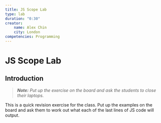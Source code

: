 ```yaml
---
title: JS Scope Lab
type: lab
duration: "0:30"
creator:
    name: Alex Chin
    city: London
competencies: Programming
---
```


# JS Scope Lab

## Introduction

> ***Note:*** _Put up the exercise on the board and ask the students to close their laptops._

This is a quick revision exercise for the class. Put up the examples on the board and ask them to work out what each of the last lines of JS code will output.